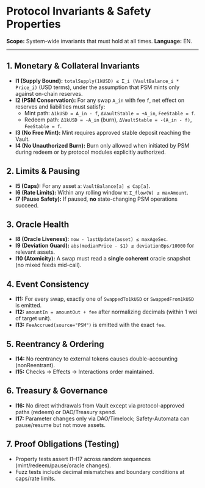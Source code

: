 # Protocol Invariants & Safety Properties

**Scope:** System-wide invariants that must hold at all times. **Language:** EN.

---

## 1. Monetary & Collateral Invariants

- **I1 (Supply Bound):** `totalSupply(1kUSD) ≤ Σ_i (VaultBalance_i * Price_i)` (USD terms), under the assumption that PSM mints only against on-chain reserves.
- **I2 (PSM Conservation):** For any swap `A_in` with fee `f`, net effect on reserves and liabilities must satisfy:
  - Mint path: `Δ1kUSD = A_in - f`, `ΔVaultStable = +A_in`, `FeeStable = f`.
  - Redeem path: `Δ1kUSD = -A_in` (burn), `ΔVaultStable = -(A_in - f)`, `FeeStable = f`.
- **I3 (No Free Mint):** Mint requires approved stable deposit reaching the Vault.
- **I4 (No Unauthorized Burn):** Burn only allowed when initiated by PSM during redeem or by protocol modules explicitly authorized.

## 2. Limits & Pausing

- **I5 (Caps):** For any asset `a`: `VaultBalance[a] ≤ Cap[a]`.
- **I6 (Rate Limits):** Within any rolling window `W`: `Σ_flow(W) ≤ maxAmount`.
- **I7 (Pause Safety):** If paused, **no** state-changing PSM operations succeed.

## 3. Oracle Health

- **I8 (Oracle Liveness):** `now - lastUpdate(asset) ≤ maxAgeSec`.
- **I9 (Deviation Guard):** `abs(medianPrice - $1) ≤ deviationBps/10000` for relevant assets.
- **I10 (Atomicity):** A swap must read a **single coherent** oracle snapshot (no mixed feeds mid-call).

## 4. Event Consistency

- **I11:** For every swap, exactly one of `SwappedTo1kUSD` or `SwappedFrom1kUSD` is emitted.
- **I12:** `amountIn = amountOut + fee` after normalizing decimals (within 1 wei of target unit).
- **I13:** `FeeAccrued(source="PSM")` is emitted with the exact `fee`.

## 5. Reentrancy & Ordering

- **I14:** No reentrancy to external tokens causes double-accounting (nonReentrant).
- **I15:** Checks → Effects → Interactions order maintained.

## 6. Treasury & Governance

- **I16:** No direct withdrawals from Vault except via protocol-approved paths (redeem) or DAO/Treasury spend.
- **I17:** Parameter changes only via DAO/Timelock; Safety-Automata can pause/resume but not move assets.

## 7. Proof Obligations (Testing)

- Property tests assert I1–I17 across random sequences (mint/redeem/pause/oracle changes).
- Fuzz tests include decimal mismatches and boundary conditions at caps/rate limits.
